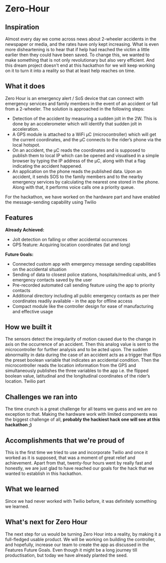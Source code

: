 # Zero-Hour

## Inspiration
Almost every day we come across news about 2-wheeler accidents in the newspaper or media, and the rates have only kept increasing. What is even more disheartening is to hear that if help had reached the victim a little earlier then they could have been saved. To change this, we wanted to make something that is not only revolutionary but also very efficient. And this dream project doesn't end at this hackathon for we will keep working on it to turn it into a reality so that at least help reaches on time. 

## What it does
Zero Hour is an emergency alert / SoS device that can connect with emergency services and family members in the event of an accident or fall from a 2-wheeler. 
The solution is approached in the following steps:
- Detection of the accident by measuring a sudden jolt in the 2W. This is done by an accelerometer which will identify that sudden jolt in acceleration.
- A GPS module is attached to a WiFi μC (microcontroller) which will get the current coordinates, and the μC connects to the rider’s phone via the local hotspot. 
- On an accident, the μC reads the coordinates and is supposed to publish them to local IP which can be opened and visualised in a simple browser by typing the IP address of the μC, along with that a flag indicating the accident happened.
- An application on the phone reads the published data. Upon an accident, it sends SOS to the family members and to the nearby emergency services by calculating the nearest one stored in the phone. Along with that, it performs voice calls one a priority queue.

For the hackathon, we have worked on the hardware part and have enabled the message-sending capability using Twilio

## Features 
**Already Achieved:**
- Jolt detection on falling or other accidental occurrences  
- GPS feature: Acquiring location coordinates (lat and long)

**Future Goals:**
- Connected custom app with emergency message sending capabilities on the accidental situation 
- Sending of data to closest police stations, hospitals/medical units, and 5 emergency contacts saved by the user
- Pre-recorded automated call sending feature using the app to priority contacts
- Additional directory including all public emergency contacts as per their coordinates readily available - in the app for offline access
- Compact module like the controller design for ease of manufacturing and effective usage

## How we built it
The sensors detect the irregularity of motion caused due to the change in axis on the occurrence of an accident. Then this analog value is sent to the microcontroller for further analysis and to be acted upon. The sudden abnormality in data during the case of an accident acts as a trigger that flips the preset boolean variable that indicates an accidental condition. 
Then the microcontroller reads the location information from the GPS and simultaneously publishes the three variables to the app i.e. the flipped boolean value, latitudinal and the longitudinal coordinates of the rider’s location. 
Twilio part

## Challenges we ran into
The time crunch is a great challenge for all teams we guess and we are no exception to that. Making the hardware work with limited components was the biggest challenge of all, **probably the hackiest hack one will see at this hackathon ;)** 

## Accomplishments that we're proud of
This is the first time we tried to use and incorporate Twilio and once it worked as it is supposed, that was a moment of great relief and achievement. Apart from that, twenty-four hours went by really fast and honestly, we are just glad to have reached our goals for the hack that we wanted to establish in this hackathon. 

## What we learned
Since we had never worked with Twilio before, it was definitely something we learned. 

## What's next for Zero Hour
The next step for us would be turning Zero Hour into a reality, by making it a full-fledged usable product. We will be working on building the controller, and hopefully, increase our team to create the app as discussed in the Features Future Goals. Even though it might be a long journey till productisation, but today we have already planted the seed.
